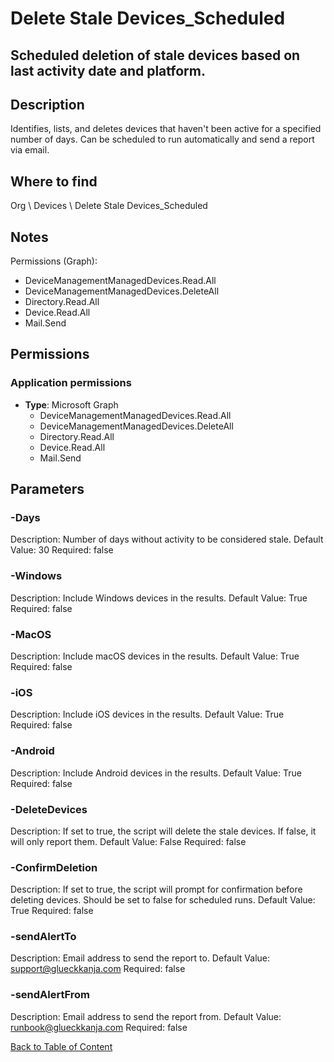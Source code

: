 # Delete Stale Devices_Scheduled

## Scheduled deletion of stale devices based on last activity date and platform.

## Description
Identifies, lists, and deletes devices that haven't been active for a specified number of days.
Can be scheduled to run automatically and send a report via email.

## Where to find
Org \ Devices \ Delete Stale Devices_Scheduled

## Notes
Permissions (Graph):
- DeviceManagementManagedDevices.Read.All
- DeviceManagementManagedDevices.DeleteAll
- Directory.Read.All
- Device.Read.All
- Mail.Send

## Permissions
### Application permissions
- **Type**: Microsoft Graph
  - DeviceManagementManagedDevices.Read.All
  - DeviceManagementManagedDevices.DeleteAll
  - Directory.Read.All
  - Device.Read.All
  - Mail.Send


## Parameters
### -Days
Description: Number of days without activity to be considered stale.
Default Value: 30
Required: false

### -Windows
Description: Include Windows devices in the results.
Default Value: True
Required: false

### -MacOS
Description: Include macOS devices in the results.
Default Value: True
Required: false

### -iOS
Description: Include iOS devices in the results.
Default Value: True
Required: false

### -Android
Description: Include Android devices in the results.
Default Value: True
Required: false

### -DeleteDevices
Description: If set to true, the script will delete the stale devices. If false, it will only report them.
Default Value: False
Required: false

### -ConfirmDeletion
Description: If set to true, the script will prompt for confirmation before deleting devices.
Should be set to false for scheduled runs.
Default Value: True
Required: false

### -sendAlertTo
Description: Email address to send the report to.
Default Value: support@glueckkanja.com
Required: false

### -sendAlertFrom
Description: Email address to send the report from.
Default Value: runbook@glueckkanja.com
Required: false


[Back to Table of Content](../../../README.md)

